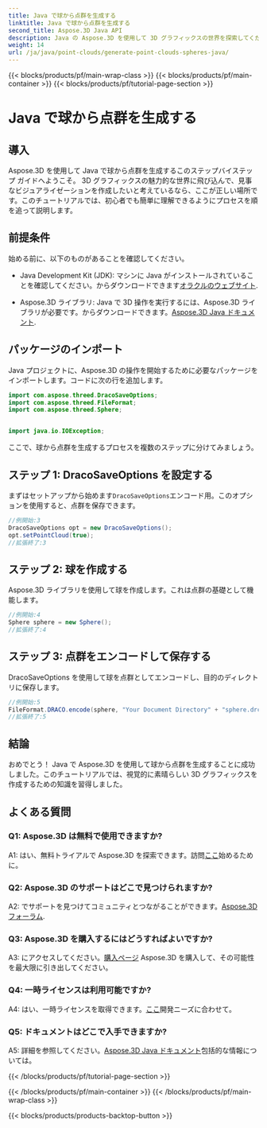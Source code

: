 ```yaml
---
title: Java で球から点群を生成する
linktitle: Java で球から点群を生成する
second_title: Aspose.3D Java API
description: Java の Aspose.3D を使用して 3D グラフィックスの世界を探索してください。このわかりやすいチュートリアルで、球から点群を生成する方法を学びましょう。
weight: 14
url: /ja/java/point-clouds/generate-point-clouds-spheres-java/
---
```


{{< blocks/products/pf/main-wrap-class >}}
{{< blocks/products/pf/main-container >}}
{{< blocks/products/pf/tutorial-page-section >}}

# Java で球から点群を生成する

## 導入

Aspose.3D を使用して Java で球から点群を生成するこのステップバイステップ ガイドへようこそ。 3D グラフィックスの魅力的な世界に飛び込んで、見事なビジュアライゼーションを作成したいと考えているなら、ここが正しい場所です。このチュートリアルでは、初心者でも簡単に理解できるようにプロセスを順を追って説明します。

## 前提条件

始める前に、以下のものがあることを確認してください。

-  Java Development Kit (JDK): マシンに Java がインストールされていることを確認してください。からダウンロードできます[オラクルのウェブサイト](https://www.oracle.com/java/technologies/javase-downloads.html).

- Aspose.3D ライブラリ: Java で 3D 操作を実行するには、Aspose.3D ライブラリが必要です。からダウンロードできます。[Aspose.3D Java ドキュメント](https://reference.aspose.com/3d/java/).

## パッケージのインポート

Java プロジェクトに、Aspose.3D の操作を開始するために必要なパッケージをインポートします。コードに次の行を追加します。

```java
import com.aspose.threed.DracoSaveOptions;
import com.aspose.threed.FileFormat;
import com.aspose.threed.Sphere;


import java.io.IOException;
```

ここで、球から点群を生成するプロセスを複数のステップに分けてみましょう。

## ステップ 1: DracoSaveOptions を設定する

まずはセットアップから始めます`DracoSaveOptions`エンコード用。このオプションを使用すると、点群を保存できます。

```java
//例開始:3
DracoSaveOptions opt = new DracoSaveOptions();
opt.setPointCloud(true);
//拡張終了:3
```

## ステップ 2: 球を作成する

Aspose.3D ライブラリを使用して球を作成します。これは点群の基礎として機能します。

```java
//例開始:4
Sphere sphere = new Sphere();
//拡張終了:4
```

## ステップ 3: 点群をエンコードして保存する

DracoSaveOptions を使用して球を点群としてエンコードし、目的のディレクトリに保存します。

```java
//例開始:5
FileFormat.DRACO.encode(sphere, "Your Document Directory" + "sphere.drc", opt);
//拡張終了:5
```

## 結論

おめでとう！ Java で Aspose.3D を使用して球から点群を生成することに成功しました。このチュートリアルでは、視覚的に素晴らしい 3D グラフィックスを作成するための知識を習得しました。

## よくある質問

### Q1: Aspose.3D は無料で使用できますか?

 A1: はい、無料トライアルで Aspose.3D を探索できます。訪問[ここ](https://releases.aspose.com/)始めるために。

### Q2: Aspose.3D のサポートはどこで見つけられますか?

 A2: でサポートを見つけてコミュニティとつながることができます。[Aspose.3D フォーラム](https://forum.aspose.com/c/3d/18).

### Q3: Aspose.3D を購入するにはどうすればよいですか?

 A3: にアクセスしてください。[購入ページ](https://purchase.aspose.com/buy) Aspose.3D を購入して、その可能性を最大限に引き出してください。

### Q4: 一時ライセンスは利用可能ですか?

 A4: はい、一時ライセンスを取得できます。[ここ](https://purchase.aspose.com/temporary-license/)開発ニーズに合わせて。

### Q5: ドキュメントはどこで入手できますか?

 A5: 詳細を参照してください。[Aspose.3D Java ドキュメント](https://reference.aspose.com/3d/java/)包括的な情報については。

{{< /blocks/products/pf/tutorial-page-section >}}

{{< /blocks/products/pf/main-container >}}
{{< /blocks/products/pf/main-wrap-class >}}

{{< blocks/products/products-backtop-button >}}
